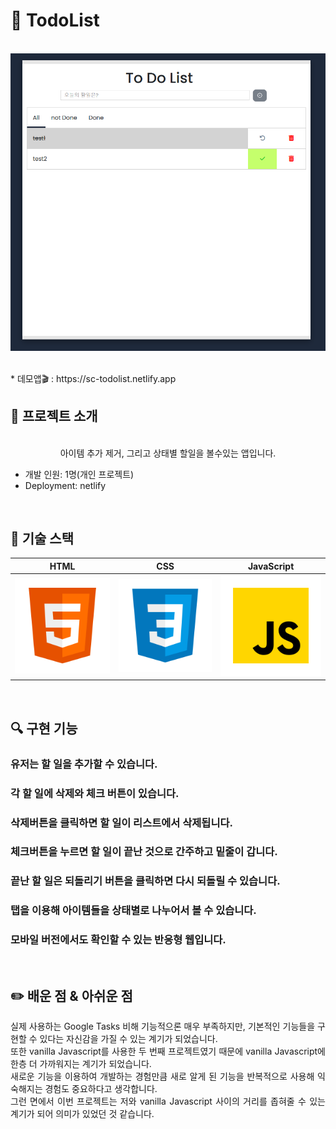 # 🚩 TodoList
<p align="center">
  <br>
  <img src="/ReadMe_images/todolist.PNG">
  <br>
</p>
<br>
* 데모앱🎬 : https://sc-todolist.netlify.app
<br>

  
## 📌 프로젝트 소개


<p align="center">
  <br>
아이템 추가 제거, 그리고 상태별 할일을 볼수있는 앱입니다.
  
* 개발 인원: 1명(개인 프로젝트)
* Deployment: netlify
</p>

<br>

## 🔨 기술 스택

|    HTML    |     CSS    |  JavaScript  |
| :--------: | :--------: |   :------:   |
|   ![html]  |   ![css]   |    ![js]     |

<br>

## 🔍 구현 기능

### 유저는 할 일을 추가할 수 있습니다.
### 각 할 일에 삭제와 체크 버튼이 있습니다.
### 삭제버튼을 클릭하면 할 일이 리스트에서 삭제됩니다.
### 체크버튼을 누르면 할 일이 끝난 것으로 간주하고 밑줄이 갑니다.
### 끝난 할 일은 되돌리기 버튼을 클릭하면 다시 되돌릴 수 있습니다.
### 탭을 이용해 아이템들을 상태별로 나누어서 볼 수 있습니다.
### 모바일 버전에서도 확인할 수 있는 반응형 웹입니다.

<br>

## ✏️ 배운 점 & 아쉬운 점

<p align="justify">
실제 사용하는 Google Tasks 비해 기능적으론 매우 부족하지만, 기본적인 기능들을 구현할 수 있다는 자신감을 가질 수 있는 계기가 되었습니다.
<br>
또한 vanilla Javascript를 사용한 두 번째 프로젝트였기 때문에 vanilla Javascript에 한층 더 가까워지는 계기가 되었습니다.
<br>
새로운 기능을 이용하여 개발하는 경험만큼 새로 알게 된 기능을 반복적으로 사용해 익숙해지는 경험도 중요하다고 생각합니다.
<br>
그런 면에서 이번 프로젝트는 저와 vanilla Javascript 사이의 거리를 좁혀줄 수 있는 계기가 되어 의미가 있었던 것 같습니다.
</p>

<br>



<!-- Stack Icon Refernces -->

[html]: /ReadMe_images/html.svg
[css]: /ReadMe_images/css.svg
[js]: /ReadMe_images/javascript.svg

